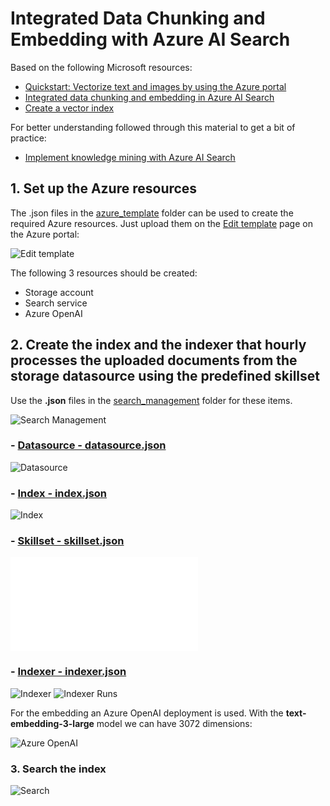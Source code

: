 # Integrated Data Chunking and Embedding with Azure AI Search

Based on the following Microsoft resources:
- [Quickstart: Vectorize text and images by using the Azure portal](https://learn.microsoft.com/en-us/azure/search/search-get-started-portal-import-vectors?tabs=sample-data-storage%2Cmodel-aoai%2Cconnect-data-storage)
- [Integrated data chunking and embedding in Azure AI Search](https://learn.microsoft.com/en-us/azure/search/vector-search-integrated-vectorization)
- [Create a vector index](https://learn.microsoft.com/en-us/azure/search/vector-search-how-to-create-index?tabs=config-2024-07-01%2Crest-2024-07-01%2Cpush%2Cportal-check-index)

For better understanding followed through this material to get a bit of practice:
- [Implement knowledge mining with Azure AI Search](https://learn.microsoft.com/en-us/training/paths/implement-knowledge-mining-azure-cognitive-search/)


## 1. Set up the Azure resources

The .json files in the [azure_template](azure_template) folder can be used to create the required Azure resources. Just upload them on the [Edit template](https://portal.azure.com/#view/HubsExtension/TemplateEditorBladeV2/template/%7B%0A%20%20%20%20%22%24schema%22%3A%20%22https%3A%2F%2Fschema.management.azure.com%2Fschemas%2F2019-04-01%2FdeploymentTemplate.json%23%22%2C%0A%20%20%20%20%22contentVersion%22%3A%20%221.0.0.0%22%2C%0A%20%20%20%20%22parameters%22%3A%20%7B%7D%2C%0A%20%20%20%20%22resources%22%3A%20%5B%5D%0A%7D) page on the Azure portal:

![Edit template](img/edit_template.png)

The following 3 resources should be created:
- Storage account
- Search service
- Azure OpenAI

## 2. Create the index and the indexer that hourly processes the uploaded documents from the storage datasource using the predefined skillset

Use the **.json** files in the [search_management](search_management) folder for these items.

![Search Management](img/search_management.png)

### - [Datasource - datasource.json](https://portal.azure.com/#view/Microsoft_Azure_Search/EditDataSourceJson.ReactView/dataSourceId/%2Fsubscriptions%2Fffe49fa3-196a-4fee-9c31-9fa6bfac4581%2FresourceGroups%2Feaseme%2Fproviders%2FMicrosoft.Search%2FsearchServices%2Fs36rch%23document-datasource)

![Datasource](img/datasource.png)

### - [Index - index.json](https://portal.azure.com/#view/Microsoft_Azure_Search/IndexJsonEditor.ReactView/indexId/%2Fsubscriptions%2Fffe49fa3-196a-4fee-9c31-9fa6bfac4581%2FresourceGroups%2Feaseme%2Fproviders%2FMicrosoft.Search%2FsearchServices%2Fs36rch%23document-index)

![Index](img/index.png)

### - [Skillset - skillset.json](https://portal.azure.com/#view/Microsoft_Azure_Search/SkillsBlade/resourceId/%2Fsubscriptions%2Fffe49fa3-196a-4fee-9c31-9fa6bfac4581%2FresourceGroups%2Feaseme%2Fproviders%2FMicrosoft.Search%2FsearchServices%2Fs36rch/regionId/eastus2/skillsetName/document-skillset/existingKeyDescription//existingKey/)

![Skillset](img/skillset.json)

### - [Indexer - indexer.json](https://portal.azure.com/#view/Microsoft_Azure_Search/IndexerJsonEditor.ReactView/indexerId/%2Fsubscriptions%2Fffe49fa3-196a-4fee-9c31-9fa6bfac4581%2FresourceGroups%2Feaseme%2Fproviders%2FMicrosoft.Search%2FsearchServices%2Fs36rch%23document-indexer)

![Indexer](img/indexer.png)
![Indexer Runs](img/indexer_runs.png)


For the embedding an Azure OpenAI deployment is used. With the **text-embedding-3-large** model we can have 3072 dimensions:

![Azure OpenAI](img/oai.png)

### 3. Search the index

![Search](img/search.png)